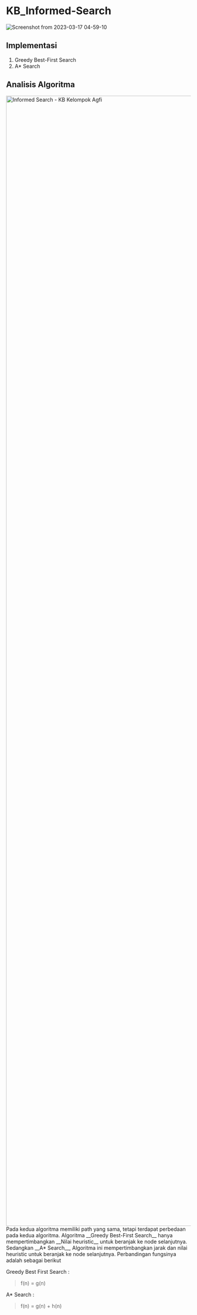 # KB_Informed-Search

![Screenshot from 2023-03-17 04-59-10](https://user-images.githubusercontent.com/92865110/225761813-a15b0b44-35f3-4bb6-89e8-db61659ba34a.png)

## Implementasi
1. Greedy Best-First Search
2. A\* Search

## Analisis Algoritma
<img width="3072" alt="Informed Search - KB Kelompok Agfi" src="https://user-images.githubusercontent.com/92865110/225768657-8e56bfe2-5d6f-4d52-a00a-8e1f6ecc5c47.png">
Pada kedua algoritma memiliki path yang sama, tetapi terdapat perbedaan pada kedua algoritma. Algoritma __Greedy Best-First Search__ hanya mempertimbangkan __Nilai heuristic__ untuk beranjak ke node selanjutnya. Sedangkan __A* Search__, Algoritma ini mempertimbangkan jarak dan nilai heuristic untuk beranjak ke node selanjutnya. Perbandingan fungsinya adalah sebagai berikut

Greedy Best First Search :
> f(n) = g(n)

A\* Search :
> f(n) = g(n) + h(n)
